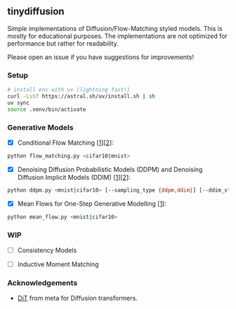 ## tinydiffusion
Simple implementations of Diffusion/Flow-Matching styled models. This is mostly for educational purposes. The implementations are not optimized for performance but rather for readability. 

Please open an issue if you have suggestions for improvements!

### Setup
```bash
# install env with uv (lightning fast!)
curl -LsSf https://astral.sh/uv/install.sh | sh
uv sync
source .venv/bin/activate
```

### Generative Models
- [x] Conditional Flow Matching [[1](https://arxiv.org/abs/2302.00482)][[2](https://arxiv.org/abs/2210.02747)]:
```bash
python flow_matching.py <cifar10|mnist>
```

- [x] Denoising Diffusion Probabilistic Models (DDPM) and Denoising Diffusion Implicit Models (DDIM) [[1](https://arxiv.org/abs/2006.11239)][[2](https://arxiv.org/abs/2010.02502)]:
```bash
python ddpm.py <mnist|cifar10> [--sampling_type {ddpm,ddim}] [--ddim_steps 50] [--ddim_stochasticity] [--T 1000]
```

- [x] Mean Flows for One-Step Generative Modelling [[1](https://arxiv.org/abs/2505.13447)]:
```bash
python mean_flow.py <mnist|cifar10>
```

### WIP
- [ ] Consistency Models
- [ ] Inductive Moment Matching


### Acknowledgements
- [DiT](https://github.com/facebookresearch/DiT) from meta for Diffusion transformers.
